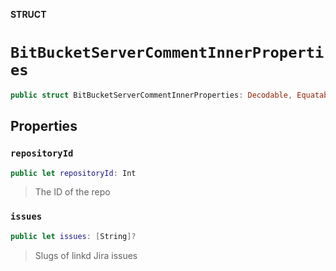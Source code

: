 **STRUCT**

# `BitBucketServerCommentInnerProperties`

```swift
public struct BitBucketServerCommentInnerProperties: Decodable, Equatable
```

## Properties
### `repositoryId`

```swift
public let repositoryId: Int
```

> The ID of the repo

### `issues`

```swift
public let issues: [String]?
```

> Slugs of linkd Jira issues
